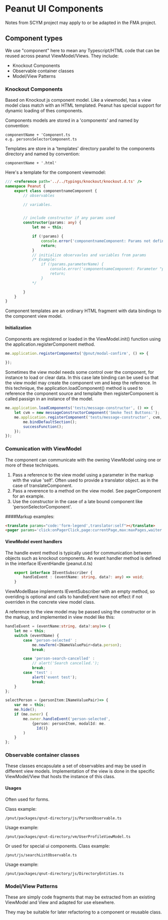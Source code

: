 # Peanut UI Components
Notes from SCYM project may apply to or be adapted in the FMA project.

## Component types

We use "component" here to mean any Typescript/HTML code that can be reused across peanut ViewModel/Views.  They include:
- Knockout Components
- Observable container classes
- Model/View Patterns

### Knockout Components
Based on Knockout js component model. Like a viewmodel, has a view model class match with an HTML templated.  Peanut has special support for dynamic loading of thes components.

Components models are stored in a 'components' and named by convention:
````
componentName + 'Component.ts
e.g. personsSelectorComponent.ts
````
Templates are store in a 'templates' directory parallel to the components directory and named by convention:
````
componentName + '.html'
````
Here's a template for the component viewmodel:
```typescript
/// <reference path='../../typings/knockout/knockout.d.ts' />
namespace Peanut {
    export class componentnameComponent {
        // observables

        // variables.


        // include constructor if any params used
        constructor(params: any) {
            let me = this;

            if (!params) {
                console.error('componentnameComponent: Params not defined in translateComponent');
                return;
            }
            // initialize observavles and variables from params
            /* Example:
                if (!params.parameterName) {
                    console.error('componentnameComponent: Parameter "parameterName" is required');
                    return;
                }
            */

        }
    }
}
```
Component templates are an ordinary HTML fragment with data bindings to the component view model.

#### Initialization
Components are registered or loaded in the ViewModel.init() function using the application.registerComponent method.
```typescript
me.application.registerComponents('@pnut/modal-confirm', () => {
    
});
```
Sometimes the view model needs some control over the component, for instance to load or clear data.  In this case
late binding can be used so that the view model may create the component vm and keep the reference.
In this technique, the application.loadComponent() method is used to reference the component source and
templalte then registerComponent is called passign in an instance of the model.
```typescript
me.application.loadComponents('tests/message-constructor', () => {
    let cvm = new messageConstructorComponent('Smoke Test Buttons:');
    me.application.registerComponent('tests/message-constructor', cvm, () => {
        me.bindDefaultSection();
        successFunction();
    });
});

```
### Comunication with ViewModel
The component can communicate with the owning ViewModel using one or more of these techniques.
1. Pass a reference to the view model using a parameter in the markup with the value 'self'.  Often used to provide a translator object.
   as in the case of translateComponent.
2. Pass a reverence to a method on the view model. See pagerComponent for an example.
3. Use the constructor in the case of a late bound component like 'personSelectorComponent'.

####Markup examples:
```html
<translate params="code:'form-legend',translator:self"></translate>
<pager params='click:onPagerClick,page:currentPage,max:maxPages,waiter:refreshing,owner:self'></pager>
```

#### ViewModel event handlers

The handle event method is typically used for communication between objects such as knockout components.  An evant handler
method is defined in the interface IEventHandle (peanut.d.ts)
```typescript
    export interface IEventSubscriber {
        handleEvent : (eventName: string, data?: any) => void;
    }
```

ViewModelBase implements IEventSubscriber with an empty method, so overiding is optional and calls to handleEvent
have not effect if not overriden in the concrete view model class.

A reference to the view model may be passed using the constructor or in the markup, and implemented in view model like this:

```typescript
handleEvent = (eventName:string, data?:any)=> {
    let me = this;
    switch (eventName) {
        case 'person-selected' :
            me.newTerm(<INameValuePair>data.person);
            break;

        case 'person-search-cancelled' :
            // alert('Search cancelled.');
            break;
        case 'test' :
            alert('event test');
            break;
    }
};
```

```typescript
selectPerson = (personItem:INameValuePair)=> {
    var me = this;
    me.hide();
    if (me.owner) {
        me.owner.handleEvent('person-selected',
            {person: personItem, modalId: me.
              Id()}
        )
    }
};
```


### Observable container classes
These classes encapsulate a set of observables and may be used in different view models. Implementation of the view is done in the specific ViewModel/View that hosts the instance of this class.

#### Usages
Often used for forms.

Class example:
````
/pnut/packages/qnut-directory/js/PersonObservable.ts
````
Usage example:
````
/pnut/packages/qnut-directory/vm/UserProfileViewModel.ts
````

Or used for special ui components.
Class example:
````
/pnut/js/searchListObservable.ts
````

Usage example:
````
/pnut/packages/qnut-directory/js/DirectoryEntities.ts
````
### Model/View Patterns
These are simply code fragments that may be extracted from an existing ViewModel and View and adapted for use elsewhere.

They may be suitable for later refactoring to a component or reusable class.
